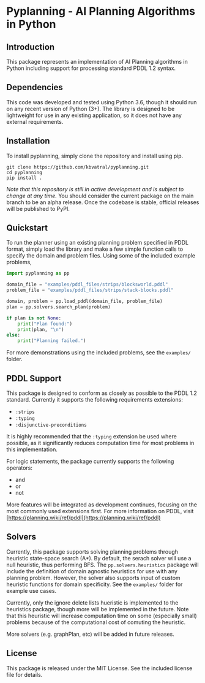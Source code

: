 # Pyplanning - AI Planning Algorithms in Python

## Introduction
This package represents an implementation of AI Planning algorithms in Python 
including support for processing standard PDDL 1.2 syntax. 

## Dependencies
This code was developed and tested using Python 3.6, though it should run on any
recent version of Python (3+). The library is designed to be lightweight for use
in any existing application, so it does not have any external requirements.

## Installation
To install pyplanning, simply clone the repository and install using pip.

```
git clone https://github.com/kbvatral/pyplanning.git
cd pyplanning
pip install .
```

_Note that this repository is still in active development and is subject to change at any time._
You should consider the current package on the main branch to be an alpha release.
Once the codebase is stable, official releases will be published to PyPI.

## Quickstart
To run the planner using an existing planning problem specified in PDDL format, 
simply load the library and make a few simple function calls to specify 
the domain and problem files. Using some of the included example problems,

```python
import pyplanning as pp

domain_file = "examples/pddl_files/strips/blocksworld.pddl"
problem_file = "examples/pddl_files/strips/stack-blocks.pddl"

domain, problem = pp.load_pddl(domain_file, problem_file)
plan = pp.solvers.search_plan(problem)

if plan is not None:
    print("Plan found:")
    print(plan, "\n")
else:
    print("Planning failed.")
```

For more demonstrations using the included problems, see the `examples/` folder.

## PDDL Support
This package is designed to conform as closely as possible to the PDDL 1.2 standard.
Currently it supports the following requirements extensions:
* `:strips`
* `:typing`
* `:disjunctive-preconditions`

It is highly recommended that the `:typing` extension be used where possible,
as it significantly reduces computation time for most problems in this implementation.

For logic statements, the package currently supports the following operators:
* and
* or
* not

More features will be integrated as development continues, 
focusing on the most commonly used extensions first.
For more information on PDDL, visit [https://planning.wiki/ref/pddl](https://planning.wiki/ref/pddl)

## Solvers
Currently, this package supports solving planning problems through heuristic state-space search (A*).
By default, the serach solver will use a null heuristic, thus performing BFS.
The `pp.solvers.heuristics` package will include the definition of domain agnostic heuristics for
use with any planning problem. However, the solver also supports input of custom heuristic functions
for domain specificity. See the `examples/` folder for example use cases.

Currently, only the ignore delete lists hueristic is implemented to the heuristics package, though
more will be implemented in the future. Note that this heuristic will increase computation time on
some (especially small) problems because of the computational cost of comuting the heuristic.

More solvers (e.g. graphPlan, etc) will be added in future releases.

## License
This package is released under the MIT License. 
See the included license file for details.